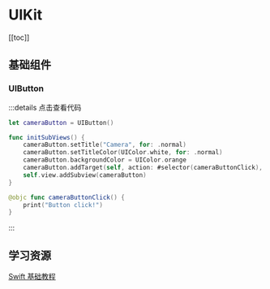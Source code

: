 # UIKit

[[toc]]

## 基础组件

### UIButton

:::details 点击查看代码
```swift
let cameraButton = UIButton()

func initSubViews() {
    cameraButton.setTitle("Camera", for: .normal)
    cameraButton.setTitleColor(UIColor.white, for: .normal)
    cameraButton.backgroundColor = UIColor.orange
    cameraButton.addTarget(self, action: #selector(cameraButtonClick), for: .touchUpInside)
    self.view.addSubview(cameraButton)
}

@objc func cameraButtonClick() {
    print("Button click!")
}
```
:::

## 学习资源

[Swift 基础教程](https://itisjoe.gitbooks.io/swiftgo/content/ch1/ch1.html)
